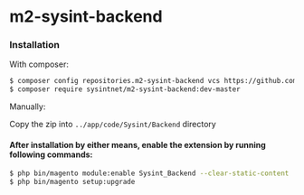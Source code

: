 # m2-sysint-backend

### Installation

With composer:

```sh
$ composer config repositories.m2-sysint-backend vcs https://github.com/sysintnet/m2-sysint-backend.git
$ composer require sysintnet/m2-sysint-backend:dev-master
```

Manually:

Copy the zip into `../app/code/Sysint/Backend` directory


#### After installation by either means, enable the extension by running following commands:

```sh
$ php bin/magento module:enable Sysint_Backend --clear-static-content
$ php bin/magento setup:upgrade
```